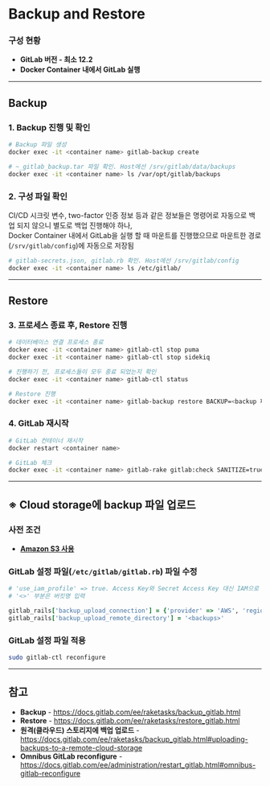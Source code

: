 # Backup and Restore

### 구성 현황
- **GitLab 버전 - 최소 12.2**
- **Docker Container 내에서 GitLab 실행**

<hr>

## Backup
### 1. Backup 진행 및 확인
```bash
# Backup 파일 생성
docker exec -it <container name> gitlab-backup create

# ~_gitlab_backup.tar 파일 확인. Host에선 /srv/gitlab/data/backups
docker exec -it <container name> ls /var/opt/gitlab/backups
```

### 2. 구성 파일 확인
CI/CD 시크릿 변수, two-factor 인증 정보 등과 같은 정보들은 명령어로 자동으로 백업 되지 않으니 별도로 백업 진행해야 하나,  
Docker Container 내에서 GitLab을 실행 할 때 마운트를 진행했으므로 마운트한 경로(`/srv/gitlab/config`)에 자동으로 저장됨
```bash
# gitlab-secrets.json, gitlab.rb 확인. Host에선 /srv/gitlab/config
docker exec -it <container name> ls /etc/gitlab/
```

<hr>

## Restore
### 3. 프로세스 종료 후, Restore 진행
```bash
# 데이터베이스 연결 프로세스 종료
docker exec -it <container name> gitlab-ctl stop puma
docker exec -it <container name> gitlab-ctl stop sidekiq

# 진행하기 전, 프로세스들이 모두 종료 되었는지 확인
docker exec -it <container name> gitlab-ctl status

# Restore 진행
docker exec -it <container name> gitlab-backup restore BACKUP=<backup 파일 명에서 _gitlab_backup.tar를 제외하고 입력>
```

### 4. GitLab 재시작
```bash
# GitLab 컨테이너 재시작
docker restart <container name>

# GitLab 체크
docker exec -it <container name> gitlab-rake gitlab:check SANITIZE=true
```

<hr>

## ※ Cloud storage에 backup 파일 업로드
### 사전 조건
- **[Amazon S3 사용](https://github.com/kva231/GitLab-Note/blob/master/GitLab/Amazon%20S3%20%EC%82%AC%EC%9A%A9.md)**

### GitLab 설정 파일(`/etc/gitlab/gitlab.rb`) 파일 수정
```ruby
# 'use_iam_profile' => true. Access Key와 Secret Access Key 대신 IAM으로 S3 연결
# '<>' 부분은 버킷명 입력

gitlab_rails['backup_upload_connection'] = {'provider' => 'AWS', 'region' => 'ap-northeast-2', 'use_iam_profile' => true }
gitlab_rails['backup_upload_remote_directory'] = '<backups>'
```

### GitLab 설정 파일 적용
```bash
sudo gitlab-ctl reconfigure
```

<hr>

## 참고
- **Backup** - https://docs.gitlab.com/ee/raketasks/backup_gitlab.html
- **Restore** - https://docs.gitlab.com/ee/raketasks/restore_gitlab.html
- **원격(클라우드) 스토리지에 백업 업로드** - https://docs.gitlab.com/ee/raketasks/backup_gitlab.html#uploading-backups-to-a-remote-cloud-storage
- **Omnibus GitLab reconfigure** - https://docs.gitlab.com/ee/administration/restart_gitlab.html#omnibus-gitlab-reconfigure
